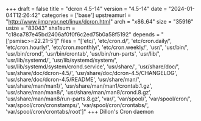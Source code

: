 +++
draft = false
title = "dcron 4.5-14"
version = "4.5-14"
date = "2024-01-04T12:26:42"
categories = ['base']
upstreamurl = "http://www.jimpryor.net/linux/dcron.html"
arch = "x86_64"
size = "35916"
usize = "83043"
sha1sum = "c18ca787e45bd2406af0f0f6c2ed75b0a58f5192"
depends = "['psmisc>=22.21-5']"
files = "['etc/', 'etc/cron.d/', 'etc/cron.daily/', 'etc/cron.hourly/', 'etc/cron.monthly/', 'etc/cron.weekly/', 'usr/', 'usr/bin/', 'usr/bin/crond', 'usr/bin/crontab', 'usr/bin/run-parts', 'usr/lib/', 'usr/lib/systemd/', 'usr/lib/systemd/system/', 'usr/lib/systemd/system/crond.service', 'usr/share/', 'usr/share/doc/', 'usr/share/doc/dcron-4.5/', 'usr/share/doc/dcron-4.5/CHANGELOG', 'usr/share/doc/dcron-4.5/README', 'usr/share/man/', 'usr/share/man/man1/', 'usr/share/man/man1/crontab.1.gz', 'usr/share/man/man8/', 'usr/share/man/man8/crond.8.gz', 'usr/share/man/man8/run-parts.8.gz', 'var/', 'var/spool/', 'var/spool/cron/', 'var/spool/cron/cronstamps/', 'var/spool/cron/crontabs/', 'var/spool/cron/crontabs/root']"
+++
Dillon's Cron daemon